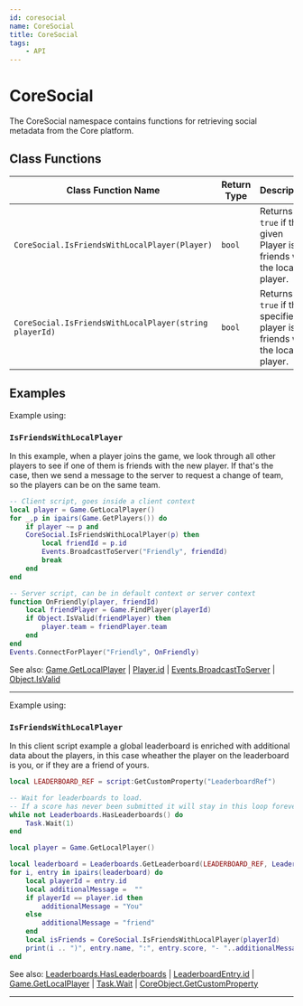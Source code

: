 ```yaml
---
id: coresocial
name: CoreSocial
title: CoreSocial
tags:
    - API
---
```


# CoreSocial

The CoreSocial namespace contains functions for retrieving social metadata from the Core platform.

## Class Functions

| Class Function Name | Return Type | Description | Tags |
| -------------- | ----------- | ----------- | ---- |
| `CoreSocial.IsFriendsWithLocalPlayer(Player)` | `bool` | Returns `true` if the given Player is friends with the local player. | Client-Only |
| `CoreSocial.IsFriendsWithLocalPlayer(string playerId)` | `bool` | Returns `true` if the specified player is friends with the local player. | Client-Only |

## Examples

Example using:

### `IsFriendsWithLocalPlayer`

In this example, when a player joins the game, we look through all other players to see if one of them is friends with the new player. If that's the case, then we send a message to the server to request a change of team, so the players can be on the same team.

```lua
-- Client script, goes inside a client context
local player = Game.GetLocalPlayer()
for _,p in ipairs(Game.GetPlayers()) do
    if player ~= p and
    CoreSocial.IsFriendsWithLocalPlayer(p) then
        local friendId = p.id
        Events.BroadcastToServer("Friendly", friendId)
        break
    end
end

-- Server script, can be in default context or server context
function OnFriendly(player, friendId)
    local friendPlayer = Game.FindPlayer(playerId)
    if Object.IsValid(friendPlayer) then
        player.team = friendPlayer.team
    end
end
Events.ConnectForPlayer("Friendly", OnFriendly)
```

See also: [Game.GetLocalPlayer](game.md) | [Player.id](player.md) | [Events.BroadcastToServer](events.md) | [Object.IsValid](object.md)

---

Example using:

### `IsFriendsWithLocalPlayer`

In this client script example a global leaderboard is enriched with additional data about the players, in this case wheather the player on the leaderboard is you, or if they are a friend of yours.

```lua
local LEADERBOARD_REF = script:GetCustomProperty("LeaderboardRef")

-- Wait for leaderboards to load.
-- If a score has never been submitted it will stay in this loop forever
while not Leaderboards.HasLeaderboards() do
    Task.Wait(1)
end

local player = Game.GetLocalPlayer()

local leaderboard = Leaderboards.GetLeaderboard(LEADERBOARD_REF, LeaderboardType.GLOBAL)
for i, entry in ipairs(leaderboard) do
    local playerId = entry.id
    local additionalMessage =  ""
    if playerId == player.id then
        additionalMessage = "You"
    else
        additionalMessage = "friend"
    end
    local isFriends = CoreSocial.IsFriendsWithLocalPlayer(playerId)
    print(i .. ")", entry.name, ":", entry.score, "- "..additionalMessage)
end
```

See also: [Leaderboards.HasLeaderboards](leaderboards.md) | [LeaderboardEntry.id](leaderboardentry.md) | [Game.GetLocalPlayer](game.md) | [Task.Wait](task.md) | [CoreObject.GetCustomProperty](coreobject.md)

---

